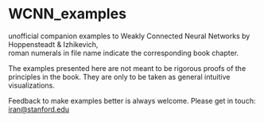 # WCNN_examples
unofficial companion examples to Weakly Connected Neural Networks by Hoppensteadt & Izhikevich,  
roman numerals in file name indicate the corresponding book chapter.  
  
The examples presented here are not meant to be rigorous proofs of the principles in the book. They are only to be taken as general intuitive visualizations.   

Feedback to make examples better is always welcome. Please get in touch: iran@stanford.edu

